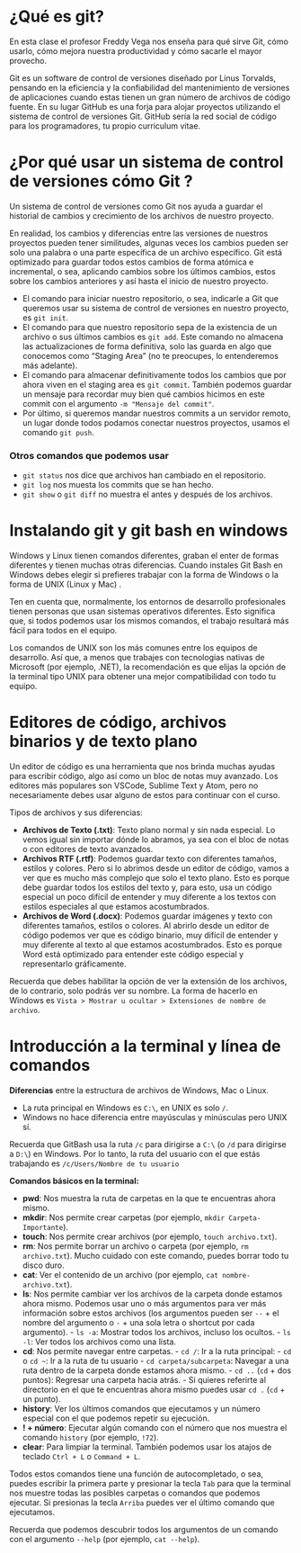 # ¿Qué es git?

En esta clase el profesor Freddy Vega nos enseña para qué sirve Git, cómo usarlo, cómo mejora nuestra productividad y cómo sacarle el mayor provecho.

Git es un software de control de versiones diseñado por Linus Torvalds, pensando en la eficiencia y la confiabilidad del mantenimiento de versiones de aplicaciones cuando estas tienen un gran número de archivos de código fuente. En su lugar GitHub es una forja para alojar proyectos utilizando el sistema de control de versiones Git. GitHub sería la red social de código para los programadores, tu propio curriculum vitae.



# ¿Por qué usar un sistema de control de versiones cómo Git ?

Un sistema de control de versiones como Git nos ayuda a guardar el historial de cambios y crecimiento de los archivos de nuestro proyecto.

En realidad, los cambios y diferencias entre las versiones de nuestros proyectos pueden tener similitudes, algunas veces los cambios pueden ser solo una palabra o una parte específica de un archivo específico. Git está optimizado para guardar todos estos cambios de forma atómica e incremental, o sea, aplicando cambios sobre los últimos cambios, estos sobre los cambios anteriores y así hasta el inicio de nuestro proyecto.

- El comando para iniciar nuestro repositorio, o sea, indicarle a Git que queremos usar su sistema de control de versiones en nuestro proyecto, es `git init`.
- El comando para que nuestro repositorio sepa de la existencia de un archivo o sus últimos cambios es `git add`. Este comando no almacena las actualizaciones de forma definitiva, solo las guarda en algo que conocemos como “Staging Area” (no te preocupes, lo entenderemos más adelante).
- El comando para almacenar definitivamente todos los cambios que por ahora viven en el staging area es `git commit`. También podemos guardar un mensaje para recordar muy bien qué cambios hicimos en este commit con el argumento `-m "Mensaje del commit"`.
- Por último, si queremos mandar nuestros commits a un servidor remoto, un lugar donde todos podamos conectar nuestros proyectos, usamos el comando `git push`.



### Otros comandos que podemos usar

- `git status` nos dice que archivos han cambiado en el repositorio.
- `git log` nos muesta los commits que se han hecho.
- `git show` o `git diff` no muestra el antes y después de los archivos.





# Instalando git y git bash en windows

Windows y Linux tienen comandos diferentes, graban el enter de formas diferentes y tienen muchas otras diferencias. Cuando instales Git Bash en Windows debes elegir si prefieres trabajar con la forma de Windows o la forma de UNIX (Linux y Mac) .

Ten en cuenta que, normalmente, los entornos de desarrollo profesionales tienen personas que usan sistemas operativos diferentes. Esto significa que, si todos podemos usar los mismos comandos, el trabajo resultará más fácil para todos en el equipo.

Los comandos de UNIX son los más comunes entre los equipos de desarrollo. Así que, a menos que trabajes con tecnologías nativas de Microsoft (por ejemplo, .NET), la recomendación es que elijas la opción de la terminal tipo UNIX para obtener una mejor compatibilidad con todo tu equipo.



# Editores de código, archivos binarios y de texto plano

Un editor de código es una herramienta que nos brinda muchas ayudas para escribir código, algo así como un bloc de notas muy avanzado. Los editores más populares son VSCode, Sublime Text y Atom, pero no necesariamente debes usar alguno de estos para continuar con el curso.

Tipos de archivos y sus diferencias:

- **Archivos de Texto (.txt)**: Texto plano normal y sin nada especial. Lo vemos igual sin importar dónde lo abramos, ya sea con el bloc de notas o con editores de texto avanzados.
- **Archivos RTF (.rtf)**: Podemos guardar texto con diferentes tamaños, estilos y colores. Pero si lo abrimos desde un editor de código, vamos a ver que es mucho más complejo que solo el texto plano. Esto es porque debe guardar todos los estilos del texto y, para esto, usa un código especial un poco difícil de entender y muy diferente a los textos con estilos especiales al que estamos acostumbrados.
- **Archivos de Word (.docx)**: Podemos guardar imágenes y texto con diferentes tamaños, estilos o colores. Al abrirlo desde un editor de código podemos ver que es código binario, muy difícil de entender y muy diferente al texto al que estamos acostumbrados. Esto es porque Word está optimizado para entender este código especial y representarlo gráficamente.

Recuerda que debes habilitar la opción de ver la extensión de los archivos, de lo contrario, solo podrás ver su nombre. La forma de hacerlo en Windows es `Vista > Mostrar u ocultar > Extensiones de nombre de archivo`.



# Introducción a la terminal y línea de comandos



**Diferencias** entre la estructura de archivos de Windows, Mac o Linux.

- La ruta principal en Windows es `C:\`, en UNIX es solo `/`.
- Windows no hace diferencia entre mayúsculas y minúsculas pero UNIX sí.

Recuerda que GitBash usa la ruta `/c` para dirigirse a `C:\` (o `/d` para dirigirse a `D:\`) en Windows. Por lo tanto, la ruta del usuario con el que estás trabajando es `/c/Users/Nombre de tu usuario`

**Comandos básicos en la terminal:**

- **pwd**: Nos muestra la ruta de carpetas en la que te encuentras ahora mismo.
- **mkdir**: Nos permite crear carpetas (por ejemplo, `mkdir Carpeta-Importante`).
- **touch**: Nos permite crear archivos (por ejemplo, `touch archivo.txt`).
- **rm**: Nos permite borrar un archivo o carpeta (por ejemplo, `rm archivo.txt`). Mucho cuidado con este comando, puedes borrar todo tu disco duro.
- **cat**: Ver el contenido de un archivo (por ejemplo, `cat nombre-archivo.txt`).
- **ls**: Nos permite cambiar ver los archivos de la carpeta donde estamos ahora mismo. Podemos usar uno o más argumentos para ver más información sobre estos archivos (los argumentos pueden ser `--` + el nombre del argumento o `-` + una sola letra o shortcut por cada argumento).
  \- `ls -a`: Mostrar todos los archivos, incluso los ocultos.
  \- `ls -l`: Ver todos los archivos como una lista.
- **cd**: Nos permite navegar entre carpetas.
  \- `cd /`: Ir a la ruta principal:
  \- `cd` o `cd ~`: Ir a la ruta de tu usuario
  \- `cd carpeta/subcarpeta`: Navegar a una ruta dentro de la carpeta donde estamos ahora mismo.
  \- `cd ..` (`cd` + dos puntos): Regresar una carpeta hacia atrás.
  \- Si quieres referirte al directorio en el que te encuentras ahora mismo puedes usar `cd .` (`cd` + un punto).
- **history**: Ver los últimos comandos que ejecutamos y un número especial con el que podemos repetir su ejecución.
- **! + número**: Ejecutar algún comando con el número que nos muestra el comando `history` (por ejemplo, `!72`).
- **clear**: Para limpiar la terminal. También podemos usar los atajos de teclado `Ctrl + L` o `Command + L`.

Todos estos comandos tiene una función de autocompletado, o sea, puedes escribir la primera parte y presionar la tecla `Tab` para que la terminal nos muestre todas las posibles carpetas o comandos que podemos ejecutar. Si presionas la tecla `Arriba` puedes ver el último comando que ejecutamos.

Recuerda que podemos descubrir todos los argumentos de un comando con el argumento `--help` (por ejemplo, `cat --help`).

